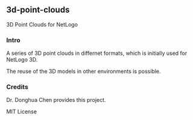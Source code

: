 ## 3d-point-clouds
3D Point Clouds for NetLogo

### Intro

A series of 3D point clouds in differnet formats, which is initially used for NetLogo 3D. 

The reuse of the 3D models in other environments is possible. 


### Credits
Dr. Donghua Chen provides this project. 

MIT License